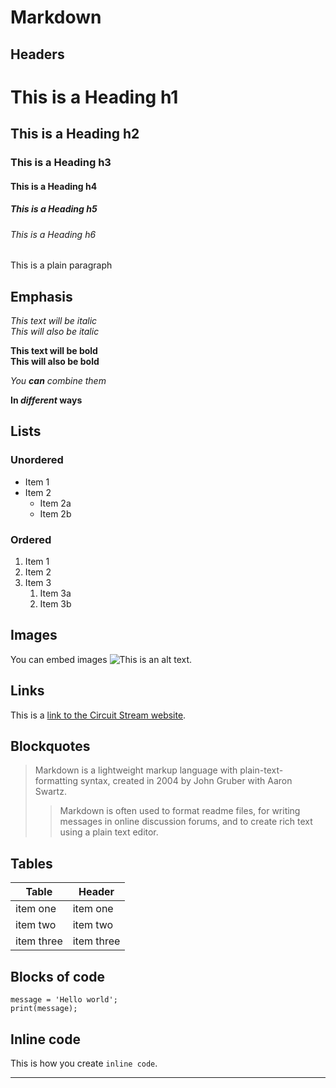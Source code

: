 # Markdown

## Headers

# This is a Heading h1
## This is a Heading h2
### This is a Heading h3
#### This is a Heading h4
##### This is a Heading h5
###### This is a Heading h6
This is a plain paragraph

## Emphasis

*This text will be italic*  
_This will also be italic_

**This text will be bold**  
__This will also be bold__

_You **can** combine them_

__In _different_ ways__

## Lists

### Unordered

* Item 1
* Item 2
    * Item 2a
    * Item 2b

### Ordered

1. Item 1
2. Item 2
3. Item 3
    1. Item 3a
    2. Item 3b

## Images

You can embed images
![This is an alt text.](https://media.licdn.com/dms/image/C560BAQEo5bX504Btwg/company-logo_200_200/0/1672842385985?e=2147483647&v=beta&t=efNc1nlghaxtue9goWvsLr-HVb2weZMZfPKdLEA8pKY "This is a sample image.")

## Links

This is a [link to the Circuit Stream website](https://www.circuitstream.com/).

## Blockquotes

> Markdown is a lightweight markup language with plain-text-formatting syntax, created in 2004 by John Gruber with Aaron Swartz.
>
>> Markdown is often used to format readme files, for writing messages in online discussion forums, and to create rich text using a plain text editor.

## Tables

| Table         | Header        |
| ------------- | ------------- |
| item one      | item one      |
| item two      | item two      |
| item three    | item three    |

## Blocks of code

```
message = 'Hello world';
print(message);
```

## Inline code

This is how you create `inline code`.

---